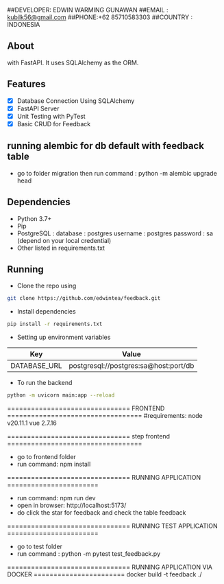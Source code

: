 ##DEVELOPER: EDWIN WARMING GUNAWAN
##EMAIL : kubilk56@gmail.com
##PHONE:+62 85710583303
##COUNTRY : INDONESIA

## About
with FastAPI.
It uses SQLAlchemy as the ORM. 

## Features

- [x] Database Connection Using SQLAlchemy
- [x] FastAPI Server
- [x] Unit Testing with PyTest
- [x] Basic CRUD for Feedback

## running alembic for db default with feedback table
- go to folder migration then run command : python -m alembic upgrade head

## Dependencies

- Python 3.7+
- Pip
- PostgreSQL :
    database : postgres
    username : postgres
    password : sa (depend on your local credential)
- Other listed in requirements.txt

## Running

- Clone the repo using 

```bash
git clone https://github.com/edwintea/feedback.git
```

- Install dependencies

```bash
pip install -r requirements.txt
```

- Setting up environment variables

| Key     | Value |
| ----------- | ----------- |
| DATABASE_URL   | postgresql://postgres:sa@host:port/db|

- To run the backend

```bash
python -m uvicorn main:app --reload
```

=============================== FRONTEND ==================================
#requirements:
node v20.11.1
vue 2.7.16

=============================== step frontend ==================================
- go to frontend folder
- run command:
    npm install

=============================== RUNNING APPLICATION =======================
- run command:
    npm run dev
- open in browser: 
    http://localhost:5173/
- do click the star for feedback and check the table feedback 

=============================== RUNNING TEST APPLICATION =======================
- go to test folder
- run command : 
    python -m pytest test_feedback.py


=============================== RUNNING APPLICATION VIA DOCKER =======================
docker build -t feedback ./


